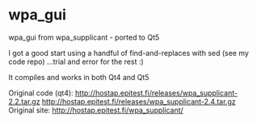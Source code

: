 wpa_gui
=======

wpa_gui from wpa_supplicant - ported to Qt5

I got a good start using a handful of find-and-replaces with sed (see my code repo)
...trial and error for the rest :)

It compiles and works in both Qt4 and Qt5

Original code (qt4): 	http://hostap.epitest.fi/releases/wpa_supplicant-2.2.tar.gz
			http://hostap.epitest.fi/releases/wpa_supplicant-2.4.tar.gz
Original site: http://hostap.epitest.fi/wpa_supplicant/
